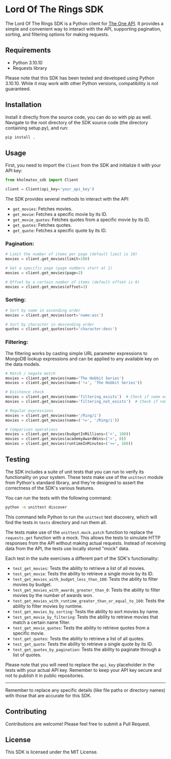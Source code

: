 # Lord Of The Rings SDK

The Lord Of The Rings SDK is a Python client for [The One API](https://the-one-api.dev/). It provides a simple and convenient way to interact with the API, supporting pagination, sorting, and filtering options for making requests.

## Requirements

- Python 3.10.10
- Requests library

Please note that this SDK has been tested and developed using Python 3.10.10. While it may work with other Python versions, compatibility is not guaranteed.

## Installation
Install it directly from the source code, you can do so with pip as well. Navigate to the root directory of the SDK source code (the directory containing setup.py), and run:

```bash
pip install .
```

## Usage

First, you need to import the `Client` from the SDK and initialize it with your API key:

```python
from kholmatov_sdk import Client

client = Client(api_key='your_api_key')
```

The SDK provides several methods to interact with the API:

- `get_movies`: Fetches movies.
- `get_movie`: Fetches a specific movie by its ID.
- `get_movie_quotes`: Fetches quotes from a specific movie by its ID.
- `get_quotes`: Fetches quotes.
- `get_quote`: Fetches a specific quote by its ID.

### Pagination:

```python
# Limit the number of items per page (default limit is 10)
movies = client.get_movies(limit=100)

# Get a specific page (page numbers start at 1)
movies = client.get_movies(page=2)

# Offset by a certain number of items (default offset is 0)
movies = client.get_movies(offset=3)
```

### Sorting:

```python
# Sort by name in ascending order
movies = client.get_movies(sort='name:asc')

# Sort by character in descending order
quotes = client.get_quotes(sort='character:desc')
```

### Filtering:

The filtering works by casting simple URL parameter expressions to MongoDB lookup expressions and can be applied to any available key on the data models.

```python
# Match / negate match
movies = client.get_movies(name='The Hobbit Series')
movies = client.get_movies(name=('!=', 'The Hobbit Series'))

# Existence check
movies = client.get_movies(name='filtering_exists')  # Check if name exists
movies = client.get_movies(name='filtering_not_exists')  # Check if name does not exist

# Regular expressions
movies = client.get_movies(name='/Ring/i')
movies = client.get_movies(name=('!=', '/Ring/i'))

# Comparison operations
movies = client.get_movies(budgetInMillions=('<', 100))
movies = client.get_movies(academyAwardWins=('>', 0))
movies = client.get_movies(runtimeInMinutes=('>=', 160))
```
## Testing

The SDK includes a suite of unit tests that you can run to verify its functionality on your system. These tests make use of the `unittest` module from Python's standard library, and they're designed to assert the correctness of the SDK's various features. 

You can run the tests with the following command:

```bash
python -m unittest discover
```

This command tells Python to run the `unittest` test discovery, which will find the tests in `tests` directory and run them all.

The tests make use of the `unittest.mock.patch` function to replace the `requests.get` function with a mock. This allows the tests to simulate HTTP responses from the API without making actual requests. Instead of receiving data from the API, the tests use locally stored "mock" data.

Each test in the suite exercises a different part of the SDK's functionality:

- `test_get_movies`: Tests the ability to retrieve a list of all movies.
- `test_get_movie`: Tests the ability to retrieve a single movie by its ID.
- `test_get_movies_with_budget_less_than_100`: Tests the ability to filter movies by budget.
- `test_get_movies_with_awards_greater_than_0`: Tests the ability to filter movies by the number of awards won.
- `test_get_movies_with_runtime_greater_than_or_equal_to_160`: Tests the ability to filter movies by runtime.
- `test_get_movies_by_sorting`: Tests the ability to sort movies by name.
- `test_get_movie_by_filtering`: Tests the ability to retrieve movies that match a certain name filter.
- `test_get_movie_quotes`: Tests the ability to retrieve quotes from a specific movie.
- `test_get_quotes`: Tests the ability to retrieve a list of all quotes.
- `test_get_quote`: Tests the ability to retrieve a single quote by its ID.
- `test_get_quotes_by_pagination`: Tests the ability to paginate through a list of quotes.

Please note that you will need to replace the `api_key` placeholder in the tests with your actual API key. Remember to keep your API key secure and not to publish it in public repositories.

---

Remember to replace any specific details (like file paths or directory names) with those that are accurate for this SDK.

## Contributing

Contributions are welcome! Please feel free to submit a Pull Request.

## License

This SDK is licensed under the MIT License.